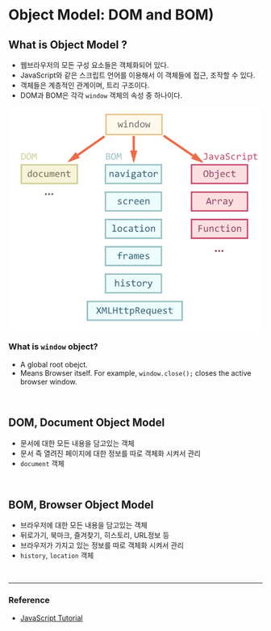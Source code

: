 # Object Model: DOM and BOM)

## What is Object Model ?

- 웹브라우저의 모든 구성 요소들은 객체화되어 있다.
- JavaScript와 같은 스크립트 언어를 이용해서 이 객체들에 접근, 조작할 수 있다.
- 객체들은 계층적인 관계이며, 트리 구조이다.
- DOM과 BOM은 각각 `window` 객체의 속성 중 하나이다.

![DOM/BOM](./../img/domBom.png)

### What is `window` object?

- A global root obejct.
- Means Browser itself. For example, `window.close();` closes the active browser window.

<br/>

## DOM, Document Object Model

- 문서에 대한 모든 내용을 담고있는 객체
- 문서 즉 열려진 페이지에 대한 정보를 따로 객체화 시켜서 관리
- `document` 객체

<br/>

## BOM, Browser Object Model

- 브라우저에 대한 모든 내용을 담고있는 객체
- 뒤로가기, 북마크, 즐겨찾기, 히스토리, URL정보 등
- 브라우저가 가지고 있는 정보를 따로 객체화 시켜서 관리
- `history`, `location` 객체

<br/>

---

### Reference

- [JavaScript Tutorial](https://www.w3schools.com/js/)
